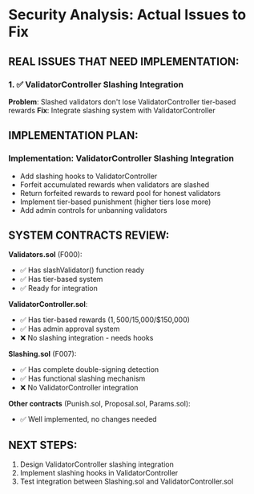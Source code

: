 # Security Analysis: Actual Issues to Fix

## REAL ISSUES THAT NEED IMPLEMENTATION:

### 1. ✅ **ValidatorController Slashing Integration** 
**Problem**: Slashed validators don't lose ValidatorController tier-based rewards
**Fix**: Integrate slashing system with ValidatorController

## IMPLEMENTATION PLAN:

### Implementation: ValidatorController Slashing Integration
- Add slashing hooks to ValidatorController
- Forfeit accumulated rewards when validators are slashed
- Return forfeited rewards to reward pool for honest validators
- Implement tier-based punishment (higher tiers lose more)
- Add admin controls for unbanning validators

## SYSTEM CONTRACTS REVIEW:

**Validators.sol** (F000):
- ✅ Has slashValidator() function ready
- ✅ Has tier-based system
- ✅ Ready for integration

**ValidatorController.sol**:
- ✅ Has tier-based rewards ($1,500/$15,000/$150,000)
- ✅ Has admin approval system
- ❌ No slashing integration - needs hooks

**Slashing.sol** (F007):
- ✅ Has complete double-signing detection
- ✅ Has functional slashing mechanism
- ❌ No ValidatorController integration

**Other contracts** (Punish.sol, Proposal.sol, Params.sol):
- ✅ Well implemented, no changes needed

## NEXT STEPS:
1. Design ValidatorController slashing integration
2. Implement slashing hooks in ValidatorController
3. Test integration between Slashing.sol and ValidatorController.sol
